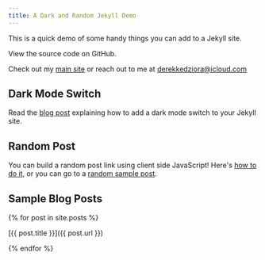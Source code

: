 ```yaml
---
title: A Dark and Random Jekyll Demo
--- 
```


This is a quick demo of some handy things you can add to a Jekyll site. 

View the source code on GitHub. 

Check out my [main site](https://derekkedziora.com) or reach out to me at derekkedziora@icloud.com 

## Dark Mode Switch 

Read the [blog post](https://derekkedziora.com/blog/dark-mode-revisited) explaining how to add a dark mode switch to your Jekyll site. 

## Random Post 

You can build a random post link using client side JavaScript! Here's [how to do it](https://derekkedziora.com/blog/Getting-Random-Post-in-Jekyll), or you can go to a [random sample post](/random). 

## Sample Blog Posts 

{% for post in site.posts %}

[{{ post.title }}]({{ post.url }})

{% endfor %}
